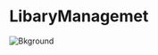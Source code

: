 # LibaryManagemet
![Bkground](https://user-images.githubusercontent.com/95587181/229274723-0c2baa52-6ce9-45d3-8f1e-fe90e06a5fa4.jpg)
